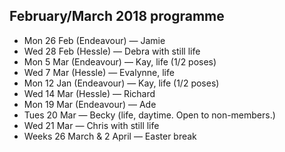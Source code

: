 ## February/March 2018 programme

* Mon 26 Feb (Endeavour) — Jamie
* Wed 28 Feb (Hessle) — Debra with still life
* Mon 5 Mar (Endeavour) — Kay, life (1/2 poses)
* Wed 7 Mar (Hessle) — Evalynne, life
* Mon 12 Jan (Endeavour) — Kay, life (1/2 poses)
* Wed 14 Mar (Hessle) — Richard
* Mon 19 Mar (Endeavour) — Ade
* Tues 20 Mar — Becky (life, daytime. Open to non-members.)
* Wed 21 Mar — Chris with still life
* Weeks 26 March & 2 April — Easter break